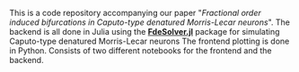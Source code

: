 This is a code repository accompanying our paper "*Fractional order induced bifurcations in Caputo-type denatured Morris-Lecar neurons*". 
The backend is all done in Julia using the **[FdeSolver.jl](https://github.com/JuliaTurkuDataScience/FdeSolver.jl)** package for simulating Caputo-type denatured Morris-Lecar neurons
The frontend plotting is done in Python.
Consists of two different notebooks for the frontend and the backend.
